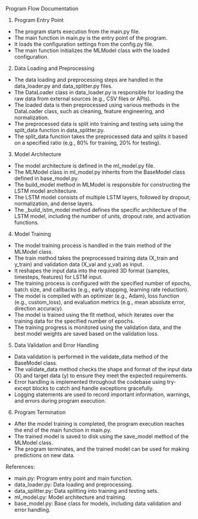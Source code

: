 Program Flow Documentation

1. Program Entry Point
- The program starts execution from the main.py file.
- The main function in main.py is the entry point of the program.
- It loads the configuration settings from the config.py file.
- The main function initializes the MLModel class with the loaded configuration.


2. Data Loading and Preprocessing
- The data loading and preprocessing steps are handled in the data_loader.py and data_splitter.py files.
- The DataLoader class in data_loader.py is responsible for loading the raw data from external sources (e.g., CSV files or APIs).
- The loaded data is then preprocessed using various methods in the DataLoader class, such as cleaning, feature engineering, and normalization.
- The preprocessed data is split into training and testing sets using the split_data function in data_splitter.py.
- The split_data function takes the preprocessed data and splits it based on a specified ratio (e.g., 80% for training, 20% for testing).


3. Model Architecture
- The model architecture is defined in the ml_model.py file.
- The MLModel class in ml_model.py inherits from the BaseModel class defined in base_model.py.
- The build_model method in MLModel is responsible for constructing the LSTM model architecture.
- The LSTM model consists of multiple LSTM layers, followed by dropout, normalization, and dense layers.
- The _build_lstm_model method defines the specific architecture of the LSTM model, including the number of units, dropout rate, and activation functions.


4. Model Training
- The model training process is handled in the train method of the MLModel class.
- The train method takes the preprocessed training data (X_train and y_train) and validation data (X_val and y_val) as input.
- It reshapes the input data into the required 3D format (samples, timesteps, features) for LSTM input.
- The training process is configured with the specified number of epochs, batch size, and callbacks (e.g., early stopping, learning rate reduction).
- The model is compiled with an optimizer (e.g., Adam), loss function (e.g., custom_loss), and evaluation metrics (e.g., mean absolute error, direction accuracy).
- The model is trained using the fit method, which iterates over the training data for the specified number of epochs.
- The training progress is monitored using the validation data, and the best model weights are saved based on the validation loss.


5. Data Validation and Error Handling
- Data validation is performed in the validate_data method of the BaseModel class.
- The validate_data method checks the shape and format of the input data (X) and target data (y) to ensure they meet the expected requirements.
- Error handling is implemented throughout the codebase using try-except blocks to catch and handle exceptions gracefully.
- Logging statements are used to record important information, warnings, and errors during program execution.


6. Program Termination
- After the model training is completed, the program execution reaches the end of the main function in main.py.
- The trained model is saved to disk using the save_model method of the MLModel class.
- The program terminates, and the trained model can be used for making predictions on new data.


References:
- main.py: Program entry point and main function.
- data_loader.py: Data loading and preprocessing.
- data_splitter.py: Data splitting into training and testing sets.
- ml_model.py: Model architecture and training.
- base_model.py: Base class for models, including data validation and error handling.
